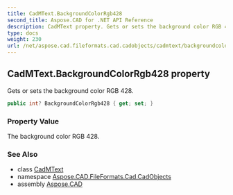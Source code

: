 ```yaml
---
title: CadMText.BackgroundColorRgb428
second_title: Aspose.CAD for .NET API Reference
description: CadMText property. Gets or sets the background color RGB 428
type: docs
weight: 230
url: /net/aspose.cad.fileformats.cad.cadobjects/cadmtext/backgroundcolorrgb428/
---
```

## CadMText.BackgroundColorRgb428 property

Gets or sets the background color RGB 428.

```csharp
public int? BackgroundColorRgb428 { get; set; }
```

### Property Value

The background color RGB 428.

### See Also

* class [CadMText](../)
* namespace [Aspose.CAD.FileFormats.Cad.CadObjects](../../cadmtext/)
* assembly [Aspose.CAD](../../../)


